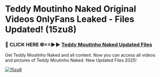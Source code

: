 # Teddy Moutinho Naked Original Videos 0nlyFans Leaked - Files Updated! (15zu8)

<h3>🔴 CLICK HERE 🌐==►► <a href="https://tinyurl.com/up5wt9bj" rel="nofollow">Teddy Moutinho Naked Updated Files</a></h3>

Get Teddy Moutinho Naked and all content. Now you can access all videos and pictures of Teddy Moutinho Naked. New Updated Files 2025!

[![15zu8](https://i.imgur.com/ABiUzMV.gif)](https://tinyurl.com/up5wt9bj)
